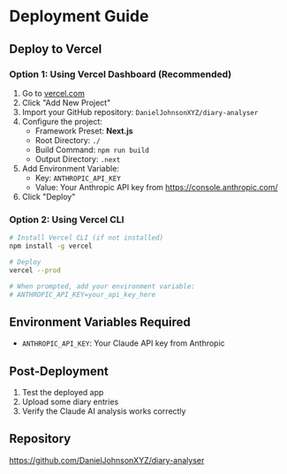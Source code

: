 # Deployment Guide

## Deploy to Vercel

### Option 1: Using Vercel Dashboard (Recommended)

1. Go to [vercel.com](https://vercel.com)
2. Click "Add New Project"
3. Import your GitHub repository: `DanielJohnsonXYZ/diary-analyser`
4. Configure the project:
   - Framework Preset: **Next.js**
   - Root Directory: `./`
   - Build Command: `npm run build`
   - Output Directory: `.next`
5. Add Environment Variable:
   - Key: `ANTHROPIC_API_KEY`
   - Value: Your Anthropic API key from https://console.anthropic.com/
6. Click "Deploy"

### Option 2: Using Vercel CLI

```bash
# Install Vercel CLI (if not installed)
npm install -g vercel

# Deploy
vercel --prod

# When prompted, add your environment variable:
# ANTHROPIC_API_KEY=your_api_key_here
```

## Environment Variables Required

- `ANTHROPIC_API_KEY`: Your Claude API key from Anthropic

## Post-Deployment

1. Test the deployed app
2. Upload some diary entries
3. Verify the Claude AI analysis works correctly

## Repository

https://github.com/DanielJohnsonXYZ/diary-analyser
